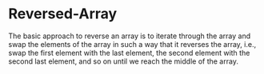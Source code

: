 # Reversed-Array
The basic approach to reverse an array is to iterate through the array and swap the elements of the array in such a way that it reverses the array, i.e., swap the first element with the last element, the second element with the second last element, and so on until we reach the middle of the array.
